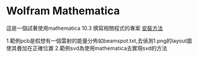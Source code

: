 # Wolfram Mathematica
這是一個試著使用mathematica 10.3 撰寫相關程式的專案
[安裝方法](http://support.wolfram.com/kb/12440)

1.範例pcb是假想有一個雷射的能量分佈如beamspot.txt,去偵測1.png的layout圖使其疊加在正確位置
2.範例svd為使用mathematica去實現svd的方法
